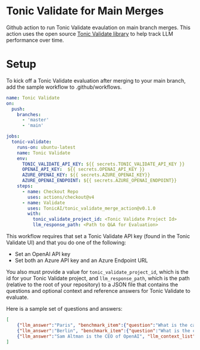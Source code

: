 # Tonic Validate for Main Merges

Github action to run Tonic Validate evaulation on main branch merges.  This action uses the open source [Tonic Validate library](https://github.com/TonicAI/tonic_validate) to help track LLM performance over time.

# Setup

To kick off a Tonic Validate evaluation after merging to your main branch, add the sample workflow to .github/workflows.

```yml
name: Tonic Validate
on:
  push:
    branches:
      - 'master'
      - 'main'

jobs:
  tonic-validate:
    runs-on: ubuntu-latest
    name: Tonic Validate
    env:
      TONIC_VALIDATE_API_KEY: ${{ secrets.TONIC_VALIDATE_API_KEY }}
      OPENAI_API_KEY:  ${{ secrets.OPENAI_API_KEY }}
      AZURE_OPENAI_KEY: ${{ secrets.AZURE_OPENAI_KEY}}
      AZURE_OPENAI_ENDPOINT: ${{ secrets.AZURE_OPENAI_ENDPOINT}}
    steps:
      - name: Checkout Repo
        uses: actions/checkout@v4      
      - name: Validate
        uses: TonicAI/tonic_validate_merge_action@v0.1.0
        with:
          tonic_validate_project_id: <Tonic Validate Project Id>
          llm_response_path: <Path to Q&A for Evaluation>

```

This workflow requires that set a Tonic Validate API key (found in the Tonic Validate UI) and that you do one of the following:

- Set an OpenAI API key
- Set both an Azure API key and an Azure Endpoint URL

You also must provide a value for `tonic_validate_project_id`, which is the id for your Tonic Validate project, and `llm_response_path`, which is the path (relative to the root of your repository) to a JSON file that contains the questions and optional context and reference answers for Tonic Validate to evaluate. 

Here is a sample set of questions and answers:

```json
[
    {"llm_answer":"Paris", "benchmark_item":{"question":"What is the capital of Paris", "answer":"Paris"}},
    {"llm_answer":"Berlin", "benchmark_item":{"question":"What is the capital of Germany", "answer":"Berlin"}},
    {"llm_answer":"Sam Altman is the CEO of OpenAI", "llm_context_list": ["Sam Altman has been the CEO of OpenAI since 2019."], "benchmark_item":{"question":"Who is the CEO of OpenAI?", "answer":"Sam Altman"}},
]
```

